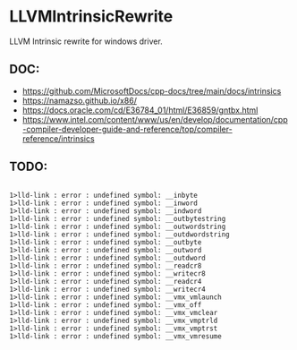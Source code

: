 # LLVMIntrinsicRewrite
LLVM Intrinsic rewrite for windows driver.

## DOC:
- https://github.com/MicrosoftDocs/cpp-docs/tree/main/docs/intrinsics
- https://namazso.github.io/x86/
- https://docs.oracle.com/cd/E36784_01/html/E36859/gntbx.html
- https://www.intel.com/content/www/us/en/develop/documentation/cpp-compiler-developer-guide-and-reference/top/compiler-reference/intrinsics

## TODO:
```batch

1>lld-link : error : undefined symbol: __inbyte
1>lld-link : error : undefined symbol: __inword
1>lld-link : error : undefined symbol: __indword
1>lld-link : error : undefined symbol: __outbytestring
1>lld-link : error : undefined symbol: __outwordstring
1>lld-link : error : undefined symbol: __outdwordstring
1>lld-link : error : undefined symbol: __outbyte
1>lld-link : error : undefined symbol: __outword
1>lld-link : error : undefined symbol: __outdword
1>lld-link : error : undefined symbol: __readcr8
1>lld-link : error : undefined symbol: __writecr8
1>lld-link : error : undefined symbol: __readcr4
1>lld-link : error : undefined symbol: __writecr4
1>lld-link : error : undefined symbol: __vmx_vmlaunch
1>lld-link : error : undefined symbol: __vmx_off
1>lld-link : error : undefined symbol: __vmx_vmclear
1>lld-link : error : undefined symbol: __vmx_vmptrld
1>lld-link : error : undefined symbol: __vmx_vmptrst
1>lld-link : error : undefined symbol: __vmx_vmresume
```




